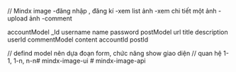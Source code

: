 // Mindx image
-đăng nhập , đăng kí
-xem list ảnh
-xem chi tiết một ảnh
-upload ảnh
-comment

accountModel
    _Id
    username
    name
    password
postModel
    url
    title
    description
    userId
commentModel
    content
    accountId
    postId

// defind model nên dựa đoạn form, chức năng show giao diện
// quan hệ 1-1, 1-n, n-n#   m i n d x - i m a g e - u i  
 #   m i n d x - i m a g e - a p i  
 